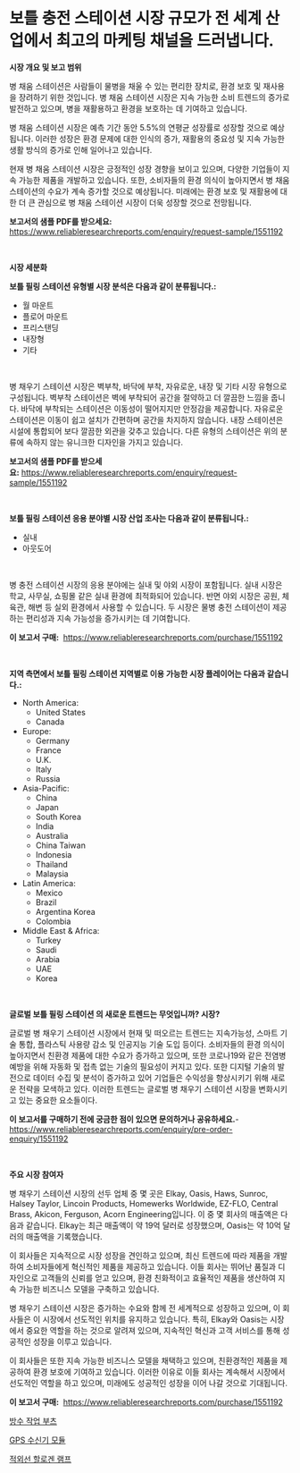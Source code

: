 <p><h1>보틀 충전 스테이션 시장 규모가 전 세계 산업에서 최고의 마케팅 채널을 드러냅니다.</h1></p><p><strong>시장 개요 및 보고 범위</strong></p>
<p><p>병 채움 스테이션은 사람들이 물병을 채울 수 있는 편리한 장치로, 환경 보호 및 재사용을 장려하기 위한 것입니다. 병 채움 스테이션 시장은 지속 가능한 소비 트렌드의 증가로 발전하고 있으며, 병을 재활용하고 환경을 보호하는 데 기여하고 있습니다.</p><p>병 채움 스테이션 시장은 예측 기간 동안 5.5%의 연평균 성장률로 성장할 것으로 예상됩니다. 이러한 성장은 환경 문제에 대한 인식의 증가, 재활용의 중요성 및 지속 가능한 생활 방식의 증가로 인해 일어나고 있습니다.</p><p>현재 병 채움 스테이션 시장은 긍정적인 성장 경향을 보이고 있으며, 다양한 기업들이 지속 가능한 제품을 개발하고 있습니다. 또한, 소비자들의 환경 의식이 높아지면서 병 채움 스테이션의 수요가 계속 증가할 것으로 예상됩니다. 미래에는 환경 보호 및 재활용에 대한 더 큰 관심으로 병 채움 스테이션 시장이 더욱 성장할 것으로 전망됩니다.</p></p>
<p><strong>보고서의 샘플 PDF를 받으세요:</strong> <a href="https://www.reliableresearchreports.com/enquiry/request-sample/1551192">https://www.reliableresearchreports.com/enquiry/request-sample/1551192</a></p>
<p>&nbsp;</p>
<p><strong>시장 세분화</strong></p>
<p><strong>보틀 필링 스테이션 유형별 시장 분석은 다음과 같이 분류됩니다.:</strong></p>
<p><ul><li>월 마운트</li><li>플로어 마운트</li><li>프리스탠딩</li><li>내장형</li><li>기타</li></ul></p>
<p>&nbsp;</p>
<p><p>병 채우기 스테이션 시장은 벽부착, 바닥에 부착, 자유로운, 내장 및 기타 시장 유형으로 구성됩니다. 벽부착 스테이션은 벽에 부착되어 공간을 절약하고 더 깔끔한 느낌을 줍니다. 바닥에 부착되는 스테이션은 이동성이 떨어지지만 안정감을 제공합니다. 자유로운 스테이션은 이동이 쉽고 설치가 간편하며 공간을 차지하지 않습니다. 내장 스테이션은 시설에 통합되어 보다 깔끔한 외관을 갖추고 있습니다. 다른 유형의 스테이션은 위의 분류에 속하지 않는 유니크한 디자인을 가지고 있습니다.</p></p>
<p><strong>보고서의 샘플 PDF를 받으세요:</strong>&nbsp;<a href="https://www.reliableresearchreports.com/enquiry/request-sample/1551192">https://www.reliableresearchreports.com/enquiry/request-sample/1551192</a></p>
<p>&nbsp;</p>
<p><strong> 보틀 필링 스테이션 응용 분야별 시장 산업 조사는 다음과 같이 분류됩니다.:</strong></p>
<p><ul><li>실내</li><li>아웃도어</li></ul></p>
<p>&nbsp;</p>
<p><p>병 충전 스테이션 시장의 응용 분야에는 실내 및 야외 시장이 포함됩니다. 실내 시장은 학교, 사무실, 쇼핑몰 같은 실내 환경에 최적화되어 있습니다. 반면 야외 시장은 공원, 체육관, 해변 등 실외 환경에서 사용할 수 있습니다. 두 시장은 물병 충전 스테이션이 제공하는 편리성과 지속 가능성을 증가시키는 데 기여합니다.</p></p>
<p><strong>이 보고서 구매:</strong>&nbsp; <a href="https://www.reliableresearchreports.com/purchase/1551192">https://www.reliableresearchreports.com/purchase/1551192</a></p>
<p>&nbsp;</p>
<p><strong>지역 측면에서 보틀 필링 스테이션 지역별로 이용 가능한 시장 플레이어는 다음과 같습니다.:</strong></p>
<p><ul>
    <li>
        North America:
        <ul>
            <li>United States</li>
            <li>Canada</li>
        </ul>
    </li>
    <li>
        Europe:
        <ul>
            <li>Germany</li>
            <li>France</li>
            <li>U.K.</li>
            <li>Italy</li>
            <li>Russia</li>
        </ul>
    </li>
    <li>
        Asia-Pacific:
        <ul>
            <li>China</li>
            <li>Japan</li>
            <li>South Korea</li>
            <li>India</li>
            <li>Australia</li>
            <li>China Taiwan</li>
            <li>Indonesia</li>
            <li>Thailand</li>
            <li>Malaysia</li>
        </ul>
    </li>
    <li>
        Latin America:
        <ul>
            <li>Mexico</li>
            <li>Brazil</li>
            <li>Argentina Korea</li>
            <li>Colombia</li>
        </ul>
    </li>
    <li>
        Middle East & Africa:
        <ul>
            <li>Turkey</li>
            <li>Saudi</li>
            <li>Arabia</li>
            <li>UAE</li>
            <li>Korea</li>
        </ul>
    </li>
    </ul></p>
<p>&nbsp;</p>
<p><strong>글로벌 보틀 필링 스테이션 의 새로운 트렌드는 무엇입니까? 시장?</strong></p>
<p><p>글로벌 병 채우기 스테이션 시장에서 현재 및 떠오르는 트렌드는 지속가능성, 스마트 기술 통합, 플라스틱 사용량 감소 및 인공지능 기술 도입 등이다. 소비자들의 환경 의식이 높아지면서 친환경 제품에 대한 수요가 증가하고 있으며, 또한 코로나19와 같은 전염병 예방을 위해 자동화 및 접촉 없는 기술의 필요성이 커지고 있다. 또한 디지털 기술의 발전으로 데이터 수집 및 분석이 증가하고 있어 기업들은 수익성을 향상시키기 위해 새로운 전략을 모색하고 있다. 이러한 트렌드는 글로벌 병 채우기 스테이션 시장을 변화시키고 있는 중요한 요소들이다.</p></p>
<p><strong>이 보고서를 구매하기 전에 궁금한 점이 있으면 문의하거나 공유하세요.</strong>- <a href="https://www.reliableresearchreports.com/enquiry/pre-order-enquiry/1551192">https://www.reliableresearchreports.com/enquiry/pre-order-enquiry/1551192</a></p>
<p>&nbsp;</p>
<p><strong>주요 시장 참여자</strong></p>
<p><p>병 채우기 스테이션 시장의 선두 업체 중 몇 곳은 Elkay, Oasis, Haws, Sunroc, Halsey Taylor, Lincoin Products, Homewerks Worldwide, EZ-FLO, Central Brass, Akicon, Ferguson, Acorn Engineering입니다. 이 중 몇 회사의 매출액은 다음과 같습니다. Elkay는 최근 매출액이 약 19억 달러로 성장했으며, Oasis는 약 10억 달러의 매출액을 기록했습니다.</p><p>이 회사들은 지속적으로 시장 성장을 견인하고 있으며, 최신 트렌드에 따라 제품을 개발하여 소비자들에게 혁신적인 제품을 제공하고 있습니다. 이들 회사는 뛰어난 품질과 디자인으로 고객들의 신뢰를 얻고 있으며, 환경 친화적이고 효율적인 제품을 생산하여 지속 가능한 비즈니스 모델을 구축하고 있습니다.</p><p>병 채우기 스테이션 시장은 증가하는 수요와 함께 전 세계적으로 성장하고 있으며, 이 회사들은 이 시장에서 선도적인 위치를 유지하고 있습니다. 특히, Elkay와 Oasis는 시장에서 중요한 역할을 하는 것으로 알려져 있으며, 지속적인 혁신과 고객 서비스를 통해 성공적인 성장을 이루고 있습니다.</p><p>이 회사들은 또한 지속 가능한 비즈니스 모델을 채택하고 있으며, 친환경적인 제품을 제공하여 환경 보호에 기여하고 있습니다. 이러한 이유로 이들 회사는 계속해서 시장에서 선도적인 역할을 하고 있으며, 미래에도 성공적인 성장을 이어 나갈 것으로 기대됩니다.</p></p>
<p><strong>이 보고서 구매:</strong>&nbsp;&nbsp;<a href="https://www.reliableresearchreports.com/purchase/1551192">https://www.reliableresearchreports.com/purchase/1551192</a></p>
<p><p><a href="https://github.com/vsr06p4p49/Market-Research-Report-List-1/blob/main/65238506672.md">방수 작업 부츠</a></p><p><a href="https://github.com/Penelolack456456/Market-Research-Report-List-1/blob/main/74940306673.md">GPS 수신기 모듈</a></p><p><a href="https://github.com/darrellockm3ytan895656/Market-Research-Report-List-1/blob/main/62301046674.md">적외선 할로겐 램프</a></p></p>
